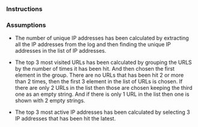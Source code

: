 ### Instructions

### Assumptions

- The number of unique IP addresses has been calculated by extracting all the IP addresses from the log and then finding the unique IP addresses in the list of IP addresses.

- The top 3 most visited URLs has been calculated by grouping the URLS by the number of times it has been hit. And then chosen the first element in the group. There are no URLs that has been hit 2 or more than 2 times, then the first 3 element in the list of URLs is chosen. If there are only 2 URLs in the list then those are chosen keeping the third one as an empty string. And if there is only 1 URL in the list then one is shown with 2 empty strings.

- The top 3 most active IP addresses has been calculated by selecting 3 IP addresses that has been hit the latest.
